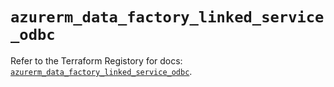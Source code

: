 # `azurerm_data_factory_linked_service_odbc`

Refer to the Terraform Registory for docs: [`azurerm_data_factory_linked_service_odbc`](https://registry.terraform.io/providers/hashicorp/azurerm/3.81.0/docs/resources/data_factory_linked_service_odbc).
